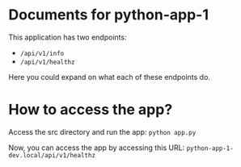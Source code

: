 # Documents for python-app-1

This application has two endpoints:
- `/api/v1/info`
- `/api/v1/healthz`

Here you could expand on what each of these endpoints do.

# How to access the app?

Access the src directory and run the app:
`python app.py`

Now, you can access the app by accessing this URL: `python-app-1-dev.local/api/v1/healthz`
